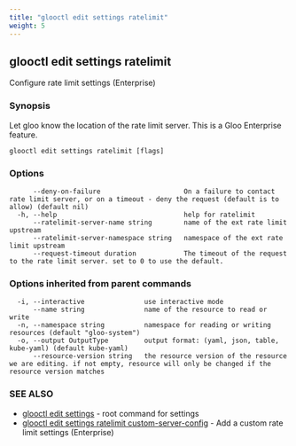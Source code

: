 ```yaml
---
title: "glooctl edit settings ratelimit"
weight: 5
---
```

## glooctl edit settings ratelimit

Configure rate limit settings (Enterprise)

### Synopsis

Let gloo know the location of the rate limit server. This is a Gloo Enterprise feature.

```
glooctl edit settings ratelimit [flags]
```

### Options

```
      --deny-on-failure                     On a failure to contact rate limit server, or on a timeout - deny the request (default is to allow) (default nil)
  -h, --help                                help for ratelimit
      --ratelimit-server-name string        name of the ext rate limit upstream
      --ratelimit-server-namespace string   namespace of the ext rate limit upstream
      --request-timeout duration            The timeout of the request to the rate limit server. set to 0 to use the default.
```

### Options inherited from parent commands

```
  -i, --interactive               use interactive mode
      --name string               name of the resource to read or write
  -n, --namespace string          namespace for reading or writing resources (default "gloo-system")
  -o, --output OutputType         output format: (yaml, json, table, kube-yaml) (default kube-yaml)
      --resource-version string   the resource version of the resource we are editing. if not empty, resource will only be changed if the resource version matches
```

### SEE ALSO

* [glooctl edit settings](../glooctl_edit_settings)	 - root command for settings
* [glooctl edit settings ratelimit custom-server-config](../glooctl_edit_settings_ratelimit_custom-server-config)	 - Add a custom rate limit settings (Enterprise)

